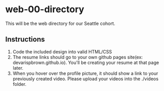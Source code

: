 # web-00-directory
This will be the web directory for our Seattle cohort.

## Instructions
1. Code the included design into valid HTML/CSS
2. The resume links should go to your own github pages site(ex: devarispbrown.github.io). You'll be creating your resume at that page later.
3. When you hover over the profile picture, it should show a link to your previously created video. Please upload your videos into the ./videos folder.